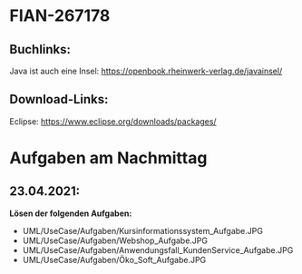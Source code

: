 # FIAN-267178

## Buchlinks:
Java ist auch eine Insel: https://openbook.rheinwerk-verlag.de/javainsel/


## Download-Links:
Eclipse: https://www.eclipse.org/downloads/packages/


# Aufgaben am Nachmittag
## 23.04.2021:
**Lösen der folgenden Aufgaben:**
* UML/UseCase/Aufgaben/Kursinformationssystem_Aufgabe.JPG  
* UML/UseCase/Aufgaben/Webshop_Aufgabe.JPG  
* UML/UseCase/Aufgaben/Anwendungsfall_KundenService_Aufgabe.JPG  
* UML/UseCase/Aufgaben/Öko_Soft_Aufgabe.JPG  

